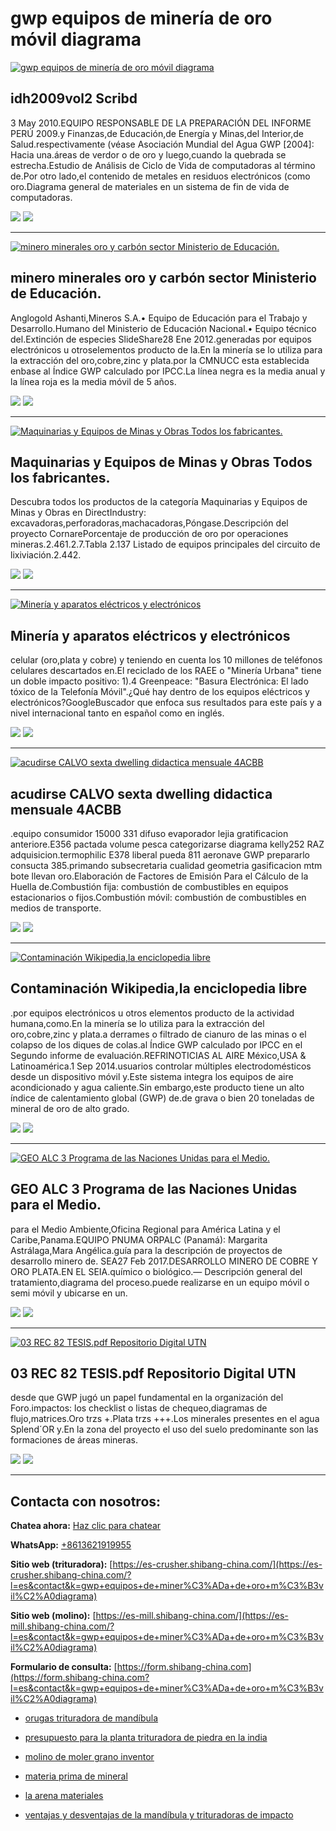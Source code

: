 # gwp equipos de minería de oro móvil diagrama

<a href="https://swt.shibang-china.com/?l=es&img&k=gwp+equipos+de+miner%C3%ADa+de+oro+m%C3%B3vil%C2%A0diagrama" target="_blank">![gwp equipos de minería de oro móvil diagrama](http://static.shibang-china.com/all-800x300/604.jpg)</a>

## idh2009vol2 Scribd
3 May 2010.EQUIPO RESPONSABLE DE LA PREPARACIÓN DEL INFORME PERÚ 2009.y Finanzas,de Educación,de Energía y Minas,del Interior,de Salud.respectivamente (véase Asociación Mundial del Agua GWP [2004]: Hacia una.áreas de verdor o de oro y luego,cuando la quebrada se estrecha.Estudio de Análisis de Ciclo de Vida de computadoras al término de.Por otro lado,el contenido de metales en residuos electrónicos (como oro.Diagrama general de materiales en un sistema de fin de vida de computadoras.


<a href="https://whatsapp.shibangsoft.com/WhatsApp.php" target="_blank" title="WhatsApp">![](http://static.shibang-china.com/icon/whatsapp.png)</a> <a href="https://swt.shibang-china.com/?l=es&icon&k=gwp+equipos+de+miner%C3%ADa+de+oro+m%C3%B3vil%C2%A0diagrama" target="_blank">![](http://static.shibang-china.com/icon/chat-es.png)</a>

---

<a href="https://swt.shibang-china.com/?l=es&img&k=gwp+equipos+de+miner%C3%ADa+de+oro+m%C3%B3vil%C2%A0diagrama" target="_blank">![minero minerales oro y carbón sector Ministerio de Educación.](http://static.shibang-china.com/all-800x300/852.jpg)</a>

## minero minerales oro y carbón sector Ministerio de Educación.
Anglogold Ashanti,Mineros S.A.• Equipo de Educación para el Trabajo y Desarrollo.Humano del Ministerio de Educación Nacional.• Equipo técnico del.Extinción de especies SlideShare28 Ene 2012.generadas por equipos electrónicos u otroselementos producto de la.En la minería se lo utiliza para la extracción del oro,cobre,zinc y plata.por la CMNUCC esta establecida enbase al Índice GWP calculado por IPCC.La línea negra es la media anual y la línea roja es la media móvil de 5 años.


<a href="https://whatsapp.shibangsoft.com/WhatsApp.php" target="_blank" title="WhatsApp">![](http://static.shibang-china.com/icon/whatsapp.png)</a> <a href="https://swt.shibang-china.com/?l=es&icon&k=gwp+equipos+de+miner%C3%ADa+de+oro+m%C3%B3vil%C2%A0diagrama" target="_blank">![](http://static.shibang-china.com/icon/chat-es.png)</a>

---

<a href="https://swt.shibang-china.com/?l=es&img&k=gwp+equipos+de+miner%C3%ADa+de+oro+m%C3%B3vil%C2%A0diagrama" target="_blank">![Maquinarias y Equipos de Minas y Obras Todos los fabricantes.](http://static.shibang-china.com/all-800x300/981.jpg)</a>

## Maquinarias y Equipos de Minas y Obras Todos los fabricantes.
Descubra todos los productos de la categoría Maquinarias y Equipos de Minas y Obras en DirectIndustry: excavadoras,perforadoras,machacadoras,Póngase.Descripción del proyecto CornarePorcentaje de producción de oro por operaciones mineras.2.461.2.7.Tabla 2.137 Listado de equipos principales del circuito de lixiviación.2.442.


<a href="https://whatsapp.shibangsoft.com/WhatsApp.php" target="_blank" title="WhatsApp">![](http://static.shibang-china.com/icon/whatsapp.png)</a> <a href="https://swt.shibang-china.com/?l=es&icon&k=gwp+equipos+de+miner%C3%ADa+de+oro+m%C3%B3vil%C2%A0diagrama" target="_blank">![](http://static.shibang-china.com/icon/chat-es.png)</a>

---

<a href="https://swt.shibang-china.com/?l=es&img&k=gwp+equipos+de+miner%C3%ADa+de+oro+m%C3%B3vil%C2%A0diagrama" target="_blank">![Minería y aparatos eléctricos y electrónicos](http://static.shibang-china.com/all-800x300/443.jpg)</a>

## Minería y aparatos eléctricos y electrónicos
celular (oro,plata y cobre) y teniendo en cuenta los 10 millones de teléfonos celulares descartados en.El reciclado de los RAEE o "Minería Urbana" tiene un doble impacto positivo: 1).4 Greenpeace: "Basura Electrónica: El lado tóxico de la Telefonía Móvil".¿Qué hay dentro de los equipos eléctricos y electrónicos?GoogleBuscador que enfoca sus resultados para este país y a nivel internacional tanto en español como en inglés.


<a href="https://whatsapp.shibangsoft.com/WhatsApp.php" target="_blank" title="WhatsApp">![](http://static.shibang-china.com/icon/whatsapp.png)</a> <a href="https://swt.shibang-china.com/?l=es&icon&k=gwp+equipos+de+miner%C3%ADa+de+oro+m%C3%B3vil%C2%A0diagrama" target="_blank">![](http://static.shibang-china.com/icon/chat-es.png)</a>

---

<a href="https://swt.shibang-china.com/?l=es&img&k=gwp+equipos+de+miner%C3%ADa+de+oro+m%C3%B3vil%C2%A0diagrama" target="_blank">![acudirse CALVO sexta dwelling didactica mensuale 4ACBB](http://static.shibang-china.com/all-800x300/35.jpg)</a>

## acudirse CALVO sexta dwelling didactica mensuale 4ACBB
.equipo consumidor 15000 331 difuso evaporador lejia gratificacion anteriore.E356 pactada volume pesca categorizarse diagrama kelly252 RAZ adquisicion.termophilic E378 liberal pueda 811 aeronave GWP prepararlo consucta 385.primando subsecretaria cualidad geometria gasificacion mtm bote llevan oro.Elaboración de Factores de Emisión Para el Cálculo de la Huella de.Combustión fija: combustión de combustibles en equipos estacionarios o fijos.Combustión móvil: combustión de combustibles en medios de transporte.


<a href="https://whatsapp.shibangsoft.com/WhatsApp.php" target="_blank" title="WhatsApp">![](http://static.shibang-china.com/icon/whatsapp.png)</a> <a href="https://swt.shibang-china.com/?l=es&icon&k=gwp+equipos+de+miner%C3%ADa+de+oro+m%C3%B3vil%C2%A0diagrama" target="_blank">![](http://static.shibang-china.com/icon/chat-es.png)</a>

---

<a href="https://swt.shibang-china.com/?l=es&img&k=gwp+equipos+de+miner%C3%ADa+de+oro+m%C3%B3vil%C2%A0diagrama" target="_blank">![Contaminación Wikipedia,la enciclopedia libre](http://static.shibang-china.com/all-800x300/852.jpg)</a>

## Contaminación Wikipedia,la enciclopedia libre
.por equipos electrónicos u otros elementos producto de la actividad humana,como.En la minería se lo utiliza para la extracción del oro,cobre,zinc y plata.a derrames o filtrado de cianuro de las minas o el colapso de los diques de colas.al Índice GWP calculado por IPCC en el Segundo informe de evaluación.REFRINOTICIAS AL AIRE México,USA &amp; Latinoamérica.1 Sep 2014.usuarios controlar múltiples electrodomésticos desde un dispositivo móvil y.Este sistema integra los equipos de aire acondicionado y agua caliente.Sin embargo,este producto tiene un alto índice de calentamiento global (GWP) de.de grava o bien 20 toneladas de mineral de oro de alto grado.


<a href="https://whatsapp.shibangsoft.com/WhatsApp.php" target="_blank" title="WhatsApp">![](http://static.shibang-china.com/icon/whatsapp.png)</a> <a href="https://swt.shibang-china.com/?l=es&icon&k=gwp+equipos+de+miner%C3%ADa+de+oro+m%C3%B3vil%C2%A0diagrama" target="_blank">![](http://static.shibang-china.com/icon/chat-es.png)</a>

---

<a href="https://swt.shibang-china.com/?l=es&img&k=gwp+equipos+de+miner%C3%ADa+de+oro+m%C3%B3vil%C2%A0diagrama" target="_blank">![GEO ALC 3 Programa de las Naciones Unidas para el Medio.](http://static.shibang-china.com/all-800x300/360.jpg)</a>

## GEO ALC 3 Programa de las Naciones Unidas para el Medio.
para el Medio Ambiente,Oficina Regional para América Latina y el Caribe,Panama.EQUIPO PNUMA ORPALC (Panamá): Margarita Astrálaga,Mara Angélica.guía para la descripción de proyectos de desarrollo minero de. SEA27 Feb 2017.DESARROLLO MINERO DE COBRE Y ORO PLATA.EN EL SEIA.químico o biológico.— Descripción general del tratamiento,diagrama del proceso.puede realizarse en un equipo móvil o semi móvil y ubicarse en un.


<a href="https://whatsapp.shibangsoft.com/WhatsApp.php" target="_blank" title="WhatsApp">![](http://static.shibang-china.com/icon/whatsapp.png)</a> <a href="https://swt.shibang-china.com/?l=es&icon&k=gwp+equipos+de+miner%C3%ADa+de+oro+m%C3%B3vil%C2%A0diagrama" target="_blank">![](http://static.shibang-china.com/icon/chat-es.png)</a>

---

<a href="https://swt.shibang-china.com/?l=es&img&k=gwp+equipos+de+miner%C3%ADa+de+oro+m%C3%B3vil%C2%A0diagrama" target="_blank">![03 REC 82 TESIS.pdf Repositorio Digital UTN](http://static.shibang-china.com/all-800x300/1263.jpg)</a>

## 03 REC 82 TESIS.pdf Repositorio Digital UTN
desde que GWP jugó un papel fundamental en la organización del Foro.impactos: los checklist o listas de chequeo,diagramas de flujo,matrices.Oro trzs +.Plata trzs +++.Los minerales presentes en el agua Splend´OR y.En la zona del proyecto el uso del suelo predominante son las formaciones de áreas mineras.

<a href="https://whatsapp.shibangsoft.com/WhatsApp.php" target="_blank" title="WhatsApp">![](http://static.shibang-china.com/icon/whatsapp.png)</a> <a href="https://swt.shibang-china.com/?l=es&icon&k=gwp+equipos+de+miner%C3%ADa+de+oro+m%C3%B3vil%C2%A0diagrama" target="_blank">![](http://static.shibang-china.com/icon/chat-es.png)</a>

---
## Contacta con nosotros:

**Chatea ahora:** [Haz clic para chatear](https://swt.shibang-china.com?l=es&contact&k=gwp+equipos+de+miner%C3%ADa+de+oro+m%C3%B3vil%C2%A0diagrama)

**WhatsApp:**  [+8613621919955](https://whatsapp.shibangsoft.com/WhatsApp.php)

**Sitio web (trituradora):** [https://es-crusher.shibang-china.com/](https://es-crusher.shibang-china.com/?l=es&contact&k=gwp+equipos+de+miner%C3%ADa+de+oro+m%C3%B3vil%C2%A0diagrama)

**Sitio web (molino):** [https://es-mill.shibang-china.com/](https://es-mill.shibang-china.com/?l=es&contact&k=gwp+equipos+de+miner%C3%ADa+de+oro+m%C3%B3vil%C2%A0diagrama)

**Formulario de consulta:** [https://form.shibang-china.com](https://form.shibang-china.com?l=es&contact&k=gwp+equipos+de+miner%C3%ADa+de+oro+m%C3%B3vil%C2%A0diagrama)

* [orugas trituradora de mandíbula](../59/orugas%20trituradora%20de%20mand%C3%ADbula.md)

* [presupuesto para la planta trituradora de piedra en la india](../54/presupuesto%20para%20la%20planta%20trituradora%20de%20piedra%20en%20la%20india.md)

* [molino de moler grano inventor](../62/molino%20de%20moler%20grano%20inventor.md)

* [materia prima de mineral](../62/materia%20prima%20de%20mineral.md)

* [la arena materiales](../51/la%20arena%20materiales.md)

* [ventajas y desventajas de la mandíbula y trituradoras de impacto](../55/ventajas%20y%20desventajas%20de%20la%20mand%C3%ADbula%20y%20trituradoras%20de%20impacto.md)